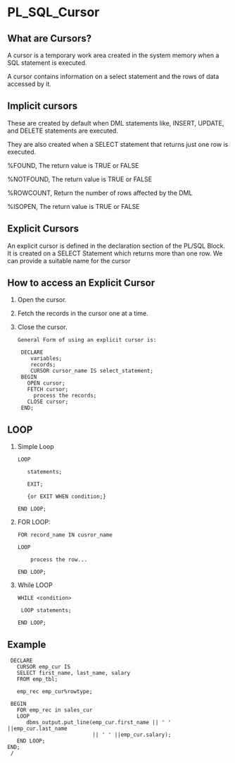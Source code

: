 # PL_SQL_Cursor

What are Cursors?
-----

A cursor is a temporary work area created in the system memory when a SQL statement is executed. 

A cursor contains information on a select statement and the rows of data accessed by it.


Implicit cursors
-----

These are created by default when DML statements like, INSERT, UPDATE, and DELETE statements are executed. 

They are also created when a SELECT statement that returns just one row is executed.

%FOUND, The return value is TRUE or FALSE

%NOTFOUND, The return value is TRUE or FALSE

%ROWCOUNT, Return the number of rows affected by the DML

%ISOPEN, The return value is TRUE or FALSE


Explicit Cursors
------

An explicit cursor is defined in the declaration section of the PL/SQL Block. It is created on a SELECT Statement which returns more than one row. We can provide a suitable name for the cursor

How to access an Explicit Cursor 
----
 
1) Open the cursor.

2) Fetch the records in the cursor one at a time.

3) Close the cursor.


 
       General Form of using an explicit cursor is:

        DECLARE
           variables;
           records;
           CURSOR cursor_name IS select_statement;
        BEGIN 
          OPEN cursor;
          FETCH cursor;
            process the records;
          CLOSE cursor;
        END;

 
LOOP
----

1. Simple Loop

       LOOP 

          statements; 

          EXIT; 

          {or EXIT WHEN condition;}

       END LOOP; 


2. FOR LOOP:

       FOR record_name IN cusror_name 

       LOOP 

           process the row...

       END LOOP; 


3. While LOOP

       WHILE <condition> 

        LOOP statements; 

       END LOOP; 

 
 Example
 ----
 

     DECLARE 
       CURSOR emp_cur IS 
       SELECT first_name, last_name, salary 
       FROM emp_tbl; 
      
       emp_rec emp_cur%rowtype; 
     
     BEGIN 
       FOR emp_rec in sales_cur 
       LOOP  
          dbms_output.put_line(emp_cur.first_name || ' ' ||emp_cur.last_name 
                               || ' ' ||emp_cur.salary);  
       END LOOP; 
    END;
     /
